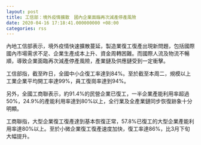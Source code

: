```yaml
---
layout: post
title: 工信部：境外疫情擴散　國內企業面臨再次減產停產風險
date: 2020-04-16 17:18:41.000000000 +08:00
categories: rss
---
```


內地工信部表示，境外疫情快速擴散蔓延，製造業復工復產出現新問題，包括國際國內市場需求不足、企業生產成本上升、資金周轉困難。而國際人流及物流不暢順，導致企業面臨再次減產停產風險，產業鏈及供應鏈受到一定衝擊。

工信部指，截至昨日，全國中小企復工率達到84%。至於截至本周二，規模以上工業企業平均開工率達99%，員工復崗率達到94%。

另外，全國工商聯表示，約91.4%的民營企業已復工，一半企業產能利用率超過50%，24.9%的產能利用率達到80%以上，全行業及全產業鏈同步恢復跡象十分明顯。

工商聯指，大型企業復工復產達到基本恢復正常，57.8%已復工的大型企業產能利用率達80%以上。至於小微企業復工復產速度加快，復工率達86%，比3月下旬大幅提升。
